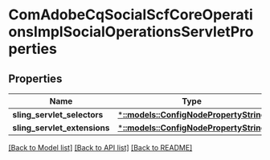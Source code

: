 # ComAdobeCqSocialScfCoreOperationsImplSocialOperationsServletProperties

## Properties
Name | Type | Description | Notes
------------ | ------------- | ------------- | -------------
**sling_servlet_selectors** | [***::models::ConfigNodePropertyString**](configNodePropertyString.md) |  | [optional] 
**sling_servlet_extensions** | [***::models::ConfigNodePropertyString**](configNodePropertyString.md) |  | [optional] 

[[Back to Model list]](../README.md#documentation-for-models) [[Back to API list]](../README.md#documentation-for-api-endpoints) [[Back to README]](../README.md)


